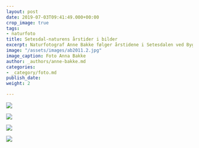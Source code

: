 ```yaml
---
layout: post
date: 2019-07-03T09:41:49.000+00:00
crop_image: true
tags:
- naturfoto
title: Setesdal-naturens årstider i bilder
excerpt: Naturfotograf Anne Bakke følger årstidene i Setesdalen ved Byglandsfjorden.
image: "/assets/images/ab2011.2.jpg"
image_caption: Foto Anna Bakke
author: _authors/anne-bakke.md
categories:
- _category/foto.md
publish_date: 
weight: 2

---
```

![](https://www.helping.no/ab2011.jpg)

![](https://www.helping.no/grendi2.jpg)

![](https://www.helping.no/ab2011.0.jpg)

![](https://www.helping.no/grendi.jpg)